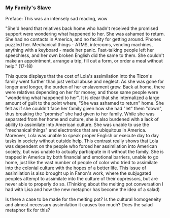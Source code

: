 ### My Family's Slave

Preface: This was an intensely sad reading, wow 

"She'd heard that relatives back home who hadn't received the promised support were wondering what happened to her. She was ashamed to return. She had no contacts in America, and no facility for getting around. Phones puzzled her. Mechanical things - ATMS, intercoms, vending machines, anything with a keyboard - made her panic. Fast-talking people left her speechless, and her own broken English did the same to them. She couldn't make an appointment, arrange a trip, fill out a form, or order a meal without help." (17-18)



This quote displays that the cost of Lola's assimilation into the Tizon's family went further than just verbal abuse and neglect. As she was gone for longer and longer, the burden of her enslavement grew. Back at home, there were relatives depending on her for money, and those same people were "wondering what happened to her". It is clear that she internalized a large amount of guilt to the point where, "She was ashamed to return" home.  She felt as if she couldn't face her family given how she had "let" them "down", thus breaking the "promise" she had given to her family. While she was separated from her home and culture, she is also burdened with a lack of ability to assimilate into American culture. She was unable to use the "mechanical things" and electronics that are ubiquitous in America. Moreover, Lola was unable to speak proper English or execute day to day tasks in society without outside help. This contrast really shows that Lola was dependent on the people who forced her assimilation into American society, but was unable to actually participate in it without the family. She is trapped in America by both financial and emotional barriers, unable to go home, just like the vast number of people of color who tried to assimilate into the colonial culture with the hopes of a better life. This issue of assimilation is also brought up in Fanon's work, where the subjugated peoples attempt to assimilate into the culture of their oppressors, but are never able to properly do so. (Thinking about the melting pot conversation I had with Lisa and how the new metaphor has become the idea of a salad)



Is there a case to be made for the melting pot? Is the cultural homogeneity and almost necessary assimilation it causes too much? Does the salad metaphor fix for this? 